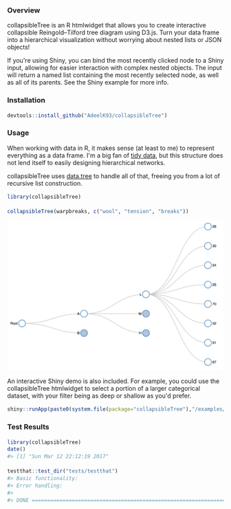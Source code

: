 <!-- README.md is generated from README.Rmd. Please edit that file -->
### Overview

collapsibleTree is an R htmlwidget that allows you to create interactive collapsible Reingold–Tilford tree diagram using D3.js. Turn your data frame into a hierarchical visualization without worrying about nested lists or JSON objects!

If you're using Shiny, you can bind the most recently clicked node to a Shiny input, allowing for easier interaction with complex nested objects. The input will return a named list containing the most recently selected node, as well as all of its parents. See the Shiny example for more info.

### Installation

``` r
devtools::install_github("AdeelK93/collapsibleTree")
```

### Usage

When working with data in R, it makes sense (at least to me) to represent everything as a data frame. I'm a big fan of [tidy data](https://cran.r-project.org/web/packages/tidyr/vignettes/tidy-data.html), but this structure does not lend itself to easily designing hierarchical networks.

collapsibleTree uses [data.tree](https://cran.r-project.org/web/packages/data.tree/vignettes/data.tree.html) to handle all of that, freeing you from a lot of recursive list construction.

``` r
library(collapsibleTree)

collapsibleTree(warpbreaks, c("wool", "tension", "breaks"))
```

![Collapsible Tree](README-example-1.PNG "Collapsible Tree")

An interactive Shiny demo is also included. For example, you could use the collapsibleTree htmlwidget to select a portion of a larger categorical dataset, with your filter being as deep or shallow as you'd prefer.

``` r
shiny::runApp(paste0(system.file(package="collapsibleTree"),"/examples/02shiny"))
```

### Test Results

``` r
library(collapsibleTree)
date()
#> [1] "Sun Mar 12 22:12:19 2017"

testthat::test_dir("tests/testthat")
#> Basic functionality: 
#> Error handling: 
#> 
#> DONE ======================================================================
```
